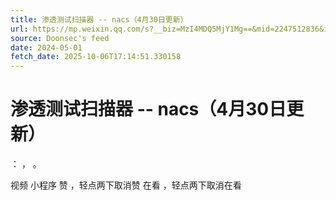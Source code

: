 ```yaml
---
title: 渗透测试扫描器 -- nacs（4月30日更新）
url: https://mp.weixin.qq.com/s?__biz=MzI4MDQ5MjY1Mg==&mid=2247512836&idx=1&sn=0f38935946fc42ef74842c7d2d0547c5
source: Doonsec's feed
date: 2024-05-01
fetch_date: 2025-10-06T17:14:51.330158
---
```


# 渗透测试扫描器 -- nacs（4月30日更新）

：
，
。

视频
小程序
赞
，轻点两下取消赞
在看
，轻点两下取消在看